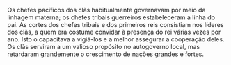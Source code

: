 ﻿Os chefes pacíficos dos clãs habitualmente governavam por meio da linhagem materna; os chefes tribais guerreiros estabeleceram a linha do pai. As cortes dos chefes tribais e dos primeiros reis consistiam nos líderes dos clãs, a quem era costume convidar à presença do rei várias vezes por ano. Isto o capacitava a vigiá-los e a melhor assegurar a cooperação deles. Os clãs serviram a um valioso propósito no autogoverno local, mas retardaram grandemente o crescimento de nações grandes e fortes.